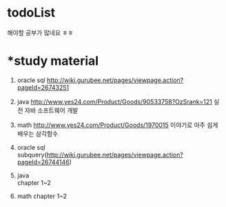 # todoList
해야할 공부가 많네요 ㅎㅎ

*study material
=============
1. oracle sql 
http://wiki.gurubee.net/pages/viewpage.action?pageId=26743251
2. java
http://www.yes24.com/Product/Goods/90533758?OzSrank=121
실전 자바 소프트웨어 개발
3. math
http://www.yes24.com/Product/Goods/1970015
이야기로 아주 쉽게 배우는 삼각함수

   

1. oracle sql   
  subquery(http://wiki.gurubee.net/pages/viewpage.action?pageId=26744146)   
3. java   
  chapter 1~2   
4. math 
  chapter 1~2   
